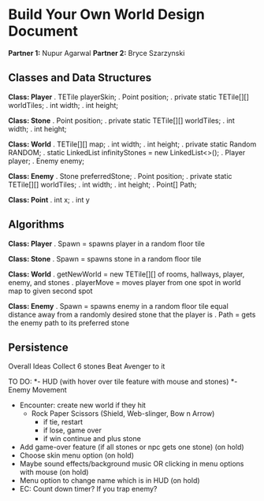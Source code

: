 # Build Your Own World Design Document

**Partner 1:**
Nupur Agarwal
**Partner 2:**
Bryce Szarzynski

## Classes and Data Structures
**Class: Player**
. TETile playerSkin;
. Point position;
. private static TETile[][] worldTiles;
. int width;
. int height;

**Class: Stone**
. Point position;
. private static TETile[][] worldTiles;
. int width;
. int height;

**Class: World**
. TETile[][] map;
. int width;
. int height;
. private static Random RANDOM;
. static LinkedList<Stone> infinityStones = new LinkedList<>();
. Player player;
. Enemy enemy;

**Class: Enemy**
. Stone preferredStone;
. Point position;
. private static TETile[][] worldTiles;
. int width;
. int height;
. Point[] Path;

**Class: Point**
. int x;
. int y

## Algorithms
**Class: Player**
. Spawn = spawns player in a random floor tile

**Class: Stone**
. Spawn = spawns stone in a random floor tile

**Class: World**
. getNewWorld = new TETile[][] of rooms, hallways, player, enemy, and stones
. playerMove = moves player from one spot in world map to given second spot

**Class: Enemy**
. Spawn = spawns enemy in a random floor tile equal distance away from a randomly desired stone that the player is
. Path = gets the enemy path to its preferred stone

## Persistence


Overall Ideas
Collect 6 stones
Beat Avenger to it

TO DO:
*- HUD (with hover over tile feature with mouse and stones)
*- Enemy Movement
- Encounter: create new world if they hit
  - Rock Paper Scissors (Shield, Web-slinger, Bow n Arrow)
      - if tie, restart
      - if lose, game over
      - if win continue and plus stone
- Add game-over feature (if all stones or npc gets one stone) (on hold)
- Choose skin menu option (on hold)
- Maybe sound effects/background music OR clicking in menu options with mouse (on hold)
- Menu option to change name which is in HUD (on hold)
- EC: Count down timer? If you trap enemy? 